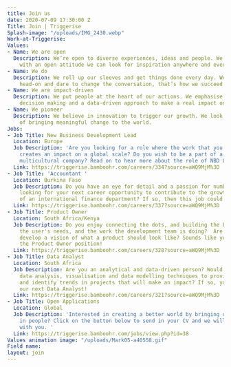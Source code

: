 ```yaml
---
title: Join us
date: 2020-07-09 17:30:00 Z
Title: Join | Triggerise
Splash-image: "/uploads/IMG_2430.webp"
Work-at-Triggerise: 
Values:
- Name: We are open
  Description: We’re open to diverse experiences, ideas and people. We believe that
    with an open attitude we can look for inspiration anywhere and everywhere.
- Name: We do
  Description: We roll up our sleeves and get things done every day. We tackle challenges
    head-on and dare to change the conversation, that’s how we succeed.
- Name: We are impact-driven
  Description: We put people at the heart of our actions. We emphasise evidence-based
    decision making and a data-driven approach to make a real impact on the ground.
- Name: We pioneer
  Description: We believe in innovation to trigger our growth. We look for new possibilities
    of bringing meaningful change to the world.
Jobs:
- Job Title: New Business Development Lead
  Location: Europe
  Job Description: 'Are you looking for a role where the work that you do sustainably
    creates an impact on a global scale? Do you wish to be a part of a diverse and
    multicultural company? Read on to hear more about the role of NBD Lead at Triggerise! '
  Link: https://triggerise.bamboohr.com/careers/334?source=aWQ9MjM%3D
- Job Title: 'Accountant '
  Location: Burkina Faso
  Job Description: Do you have an eye for detail and a passion for numbers? Are you
    looking for your next career opportunity to contribute to the growth and success
    of an international finance department? If so, then this job could be for you!
  Link: https://triggerise.bamboohr.com/careers/337?source=aWQ9MjM%3D
- Job Title: Product Owner
  Location: South Africa/Kenya
  Job Description: Do you enjoy connecting the dots, and building the bridge between
    the user's needs, and the work the development team is doing?  Are you able to
    develop a vision of what a product should look like? Sounds like you are fit for
    the Product Owner position!
  Link: https://triggerise.bamboohr.com/careers/328?source=aWQ9MjM%3D
- Job Title: Data Analyst
  Location: South Africa
  Job Description: Are you an analytical and data-driven person? Would you enjoy using
    data analysis, visualisation and data modelling techniques to provide insights
    and identify trends in projects that will make an impact? If so, you could be
    our next Data Analyst!
  Link: https://triggerise.bamboohr.com/careers/321?source=aWQ9MjM%3D
- Job Title: Open Applications
  Location: Global
  Job Description: 'Interested in creating a better world by bringing out the best
    in people? Click on the button below to send in your CV and we will get in touch
    with you. '
  Link: https://triggerise.bamboohr.com/jobs/view.php?id=38
Values animation image: "/uploads/Mark05-a40558.gif"
Field name: 
layout: join
---
```


